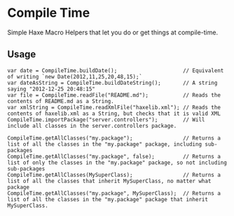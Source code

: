 Compile Time
============

Simple Haxe Macro Helpers that let you do or get things at compile-time. 

Usage
-----

	var date = CompileTime.buildDate();						// Equivalent of writing `new Date(2012,11,25,20,48,15);`
	var dateAsString = CompileTime.buildDateString();		// A string saying "2012-12-25 20:48:15"
	var file = CompileTime.readFile("README.md");			// Reads the contents of README.md as a String.
	var xmlString = CompileTime.readXmlFile("haxelib.xml");	// Reads the contents of haxelib.xml as a String, but checks that it is valid XML
	CompileTime.importPackage("server.controllers");		// Will include all classes in the server.controllers package.

	CompileTime.getAllClasses("my.package");				// Returns a list of all the classes in the "my.package" package, including sub-packages
	CompileTime.getAllClasses("my.package", false);			// Returns a list of only the classes in the "my.package" package, so not including sub-packages
	CompileTime.getAllClasses(MySuperClass);				// Returns a list of all the classes that inherit MySuperClass, no matter what package
	CompileTime.getAllClasses("my.package", MySuperClass);	// Returns a list of all the classes in the "my.package" package that inherit MySuperClass.
